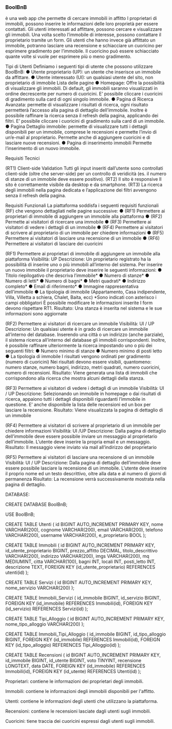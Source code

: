 ### BoolBnB
è una web app che permette di cercare immobili in affitto
I proprietari di immobili, possono inserire le informazioni delle loro proprietà per essere contattati.
Gli utenti interessati ad affittare, possono cercare e visualizzare gli immobili. Una volta scelto l’immobile di interesse, possono contattare il proprietario tramite un form.
Gli utenti che hanno invece già affittato un immobile, potranno lasciare una recensione e schiacciare un cuoricino per esprimere gradimento per l’immobile.
Il cuoricino può essere schiacciato quante volte si vuole per esprimere più o meno gradimento.

Tipi di Utenti
Definiamo i seguenti tipi di utente che possono utilizzare BoolBnB:
● Utente proprietario (UP): un utente che inserisce un immobile da affittare.
● Utente interessato (UI): un qualsiasi utente del sito, non proprietario di immobile
Lista delle pagine
● Homepage: Offre la possibilità di visualizzare gli immobili. Di default, gli immobili saranno visualizzati in ordine decrescente per numero di cuoricini. E’ possibile cliccare i cuoricini di gradimento sulla card di ogni singolo immobile.
● Pagina di Ricerca Avanzata: permette di visualizzare i risultati di ricerca, ogni risultato permetterà l’accesso alla pagina di dettaglio dell’immobile. Inoltre è possibile raffinare la ricerca senza il refresh della pagina, applicando dei filtri. E’ possibile cliccare i cuoricini di gradimento sulla card di un immobile.
● Pagina Dettaglio immobile: permette di visualizzare tutti i dettagli disponibili per un immobile, comprese le recensioni e permette l’invio di un’e-mail al proprietario. Permette anche di aggiungere cuoricini e di lasciare nuove recensioni.
● Pagina di inserimento immobili Permette l’inserimento di un nuovo immobile.

Requisiti Tecnici

(RT1) Client-side Validation
Tutti gli input inseriti dall’utente sono controllati client-side (oltre che server-side) per un controllo di veridicità (es. il numero di stanze di un immobile deve essere positivo).
(RT2) Il sito è responsive
Il sito è correttamente visibile da desktop e da smartphone.
(RT3) La ricerca degli immobili nella pagina dedicata e l’applicazione dei filtri avvengono senza il refresh della pagina.

Requisiti Funzionali
La piattaforma soddisfa i seguenti requisiti funzionali (RF) che vengono dettagliati nelle pagine successive:
● (RF1) Permettere ai proprietari di immobile di aggiungere un immobile alla piattaforma
● (RF2) Permette ai visitatori di ricercare una immobile
● (RF3) Permettere ai visitatori di vedere i dettagli di un immobile
● (RF4) Permettere ai visitatori di scrivere al proprietario di un immobile per chiedere informazioni
● (RF5) Permettere ai visitatori di lasciare una recensione di un immobile
● (RF6) Permettere ai visitatori di lasciare dei cuoricini

(RF1) Permettere ai proprietari di immobile di aggiungere un immobile alla piattaforma
Visibilità: UP
Descrizione: Un proprietario registrato ha la possibilità di inserire uno o più immobili all’interno del sistema.
Per inserire un nuovo immobile il proprietario deve inserire le seguenti informazioni:
● Titolo riepilogativo che descriva l’immobile*
● Numero di stanze*
● Numero di letti*
● Numero di bagni*
● Metri quadrati*
● Indirizzo completo*
● Email di riferimento*
● Immagine rappresentativa dell’immobile
● La tipologia di immobile (Appartamento, Casa indipendente, Villa, Villetta a schiera, Chalet, Baita, ecc)
*Sono indicati con asterisco i campi obbligatori
È possibile modificare le informazioni inserite I form devono rispettare RT1.
Risultato: Una stanza è inserita nel sistema e le sue informazioni sono aggiornate

(RF2) Permettere ai visitatori di ricercare un immobile
Visibilità: UI / UP
Descrizione: Un qualsiasi utente è in grado di ricercare un immobile all’interno del database.
Inserendo una città o un indirizzo (anche parziale), il sistema ricerca all’interno del database gli immobili corrispondenti.
Inoltre, è possibile raffinare ulteriormente la ricerca impostando uno o più dei seguenti filtri:
● Numero minimo di stanze
● Numero minimo di posti letto
● La tipologia di immobile
I risultati vengono ordinati per gradimento (numero di cuoricini)
Nei risultati devono essere visibili, quantomeno:
numero stanze, numero bagni, indirizzo, metri quadrati, numero cuoricini, numero di recensioni.
Risultato: Viene generata una lista di immobili che corrispondono alla ricerca che mostra alcuni dettagli della stanza.

(RF3) Permettere ai visitatori di vedere i dettagli di un immobile
Visibilità: UI / UP
Descrizione: Selezionando un immobile in homepage o dai risultati di ricerca, appaiono tutti i dettagli disponibili riguardanti l’immobile in questione.
E’ anche disponibile la lista delle recensioni ed un box per lasciare la recensione.
Risultato: Viene visualizzata la pagina di dettaglio di un immobile

(RF4) Permettere ai visitatori di scrivere al proprietario di un immobile per chiedere informazioni
Visibilità: UI /UP
Descrizione: Dalla pagina di dettaglio dell’immobile deve essere possibile inviare un messaggio al proprietario dell’immobile.
L’utente deve inserire la propria email e un messaggio.
Risultato: Il messaggio viene inviato via mail all’indirizzo del proprietario

(RF5) Permettere ai visitatori di lasciare una recensione di un immobile
Visibilità: UI / UP
Descrizione: Dalla pagina di dettaglio dell’immobile deve essere possibile lasciare la recensione di un immobile.
L’utente deve inserire il proprio nome ed un testo descrittivo, oltre alla data e al numero di giorni di permanenza
Risultato: La recensione verrà successivamente mostrata nella pagina di dettaglio.

DATABASE:

CREATE DATABASE BoolBnB;

USE BoolBnB;


CREATE TABLE Utenti (
id BIGINT AUTO_INCREMENT PRIMARY KEY,
nome VARCHAR(200),
cognome VARCHAR(200),
email VARCHAR(200),
telefono VARCHAR(200),
username VARCHAR(200),
e_proprietario BOOL
);


CREATE TABLE Immobili (
    id BIGINT AUTO_INCREMENT PRIMARY KEY,
    id_utente_proprietario BIGINT,
    prezzo_affitto DECIMAL,
    titolo_descrittivo VARCHAR(200),
    indirizzo VARCHAR(200),
    imgs VARCHAR(200),
    mq MEDIUMINT,
    citta VARCHAR(100),
    bagni INT,
    locali INT,
    posti_letto INT,
    descrizione TEXT,
    FOREIGN KEY (id_utente_proprietario) REFERENCES utenti(id)
);


CREATE TABLE Servizi (
id BIGINT AUTO_INCREMENT PRIMARY KEY,
nome_servizio VARCHAR(200)
);

CREATE TABLE Immobili_Servizi (
id_immobile BIGINT,
id_servizio BIGINT, 
FOREIGN KEY (id_immobile) REFERENCES Immobili(id),
FOREIGN KEY (id_servizio) REFERENCES Servizi(id)
);

CREATE TABLE Tipi_Alloggio (
id BIGINT AUTO_INCREMENT PRIMARY KEY,
nome_tipo_alloggio VARCHAR(200)
);

CREATE TABLE Immobili_Tipi_Alloggio (
id_immobile BIGINT,
id_tipo_alloggio BIGINT, 
FOREIGN KEY (id_immobile) REFERENCES Immobili(id),
FOREIGN KEY (id_tipo_alloggio) REFERENCES Tipi_Alloggio(id)
);

CREATE TABLE Recensioni (
id BIGINT AUTO_INCREMENT PRIMARY KEY,
id_immobile BIGINT,
id_utente BIGINT, 
voto TINYINT, 
recensione LONGTEXT,
data DATE,
FOREIGN KEY (id_immobile) REFERENCES Immobili(id),
FOREIGN KEY (id_utente) REFERENCES Utenti(id)
); 

Proprietari: contiene le informazioni dei proprietari degli immobili.

Immobili: contiene le informazioni degli immobili disponibili per l'affitto.

Utenti: contiene le informazioni degli utenti che utilizzano la piattaforma.

Recensioni: contiene le recensioni lasciate dagli utenti sugli immobili.

Cuoricini: tiene traccia dei cuoricini espressi dagli utenti sugli immobili.